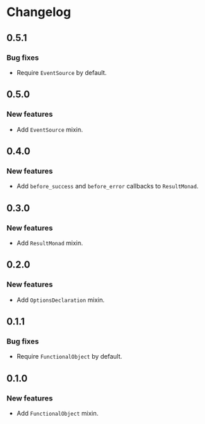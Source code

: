 # Changelog

## 0.5.1

### Bug fixes

- Require `EventSource` by default.

## 0.5.0

### New features

- Add `EventSource` mixin.

## 0.4.0

### New features

- Add `before_success` and `before_error` callbacks to `ResultMonad`.

## 0.3.0

### New features

- Add `ResultMonad` mixin.

## 0.2.0

### New features

- Add `OptionsDeclaration` mixin.

## 0.1.1

### Bug fixes

- Require `FunctionalObject` by default.

## 0.1.0

### New features

- Add `FunctionalObject` mixin.
